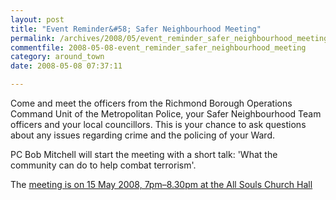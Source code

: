 ```yaml
---
layout: post
title: "Event Reminder&#58; Safer Neighbourhood Meeting"
permalink: /archives/2008/05/event_reminder_safer_neighbourhood_meeting.html
commentfile: 2008-05-08-event_reminder_safer_neighbourhood_meeting
category: around_town
date: 2008-05-08 07:37:11

---
```


Come and meet the officers from the Richmond Borough Operations Command Unit of the Metropolitan Police, your Safer Neighbourhood Team officers and your local councillors. This is your chance to ask questions about any issues regarding crime and the policing of your Ward.

PC Bob Mitchell will start the meeting with a short talk: 'What the community can do to help combat terrorism'.

The [meeting is on 15 May 2008, 7pm–8.30pm at the All Souls Church Hall](/event/meeting/200705141845)
